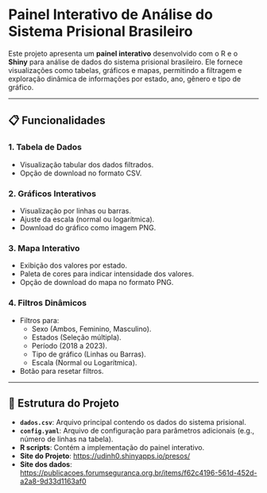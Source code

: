 Painel Interativo de Análise do Sistema Prisional Brasileiro
================

Este projeto apresenta um **painel interativo** desenvolvido com o R e o
**Shiny** para análise de dados do sistema prisional brasileiro. Ele
fornece visualizações como tabelas, gráficos e mapas, permitindo a
filtragem e exploração dinâmica de informações por estado, ano, gênero e
tipo de gráfico.

------------------------------------------------------------------------

## 📋 Funcionalidades

### 1. Tabela de Dados

- Visualização tabular dos dados filtrados.
- Opção de download no formato CSV.

### 2. Gráficos Interativos

- Visualização por linhas ou barras.
- Ajuste da escala (normal ou logarítmica).
- Download do gráfico como imagem PNG.

### 3. Mapa Interativo

- Exibição dos valores por estado.
- Paleta de cores para indicar intensidade dos valores.
- Opção de download do mapa no formato PNG.

### 4. Filtros Dinâmicos

- Filtros para:
  - Sexo (Ambos, Feminino, Masculino).
  - Estados (Seleção múltipla).
  - Período (2018 a 2023).
  - Tipo de gráfico (Linhas ou Barras).
  - Escala (Normal ou Logarítmica).
- Botão para resetar filtros.

------------------------------------------------------------------------

## 📂 Estrutura do Projeto

- **`dados.csv`**: Arquivo principal contendo os dados do sistema
  prisional.
- **`config.yaml`**: Arquivo de configuração para parâmetros adicionais
  (e.g., número de linhas na tabela).
- **R scripts**: Contém a implementação do painel interativo.
- **Site do Projeto**: <https://udinh0.shinyapps.io/presos/>
- **Site dos dados**:
  <https://publicacoes.forumseguranca.org.br/items/f62c4196-561d-452d-a2a8-9d33d1163af0>
